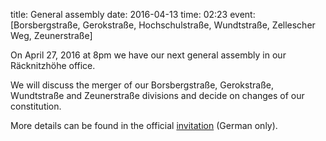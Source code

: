 title: General assembly
date: 2016-04-13
time: 02:23
event: [Borsbergstraße, Gerokstraße, Hochschulstraße, Wundtstraße, Zellescher Weg, Zeunerstraße]

On April 27, 2016 at 8pm we have our next general assembly in our Räcknitzhöhe
office.

We will discuss the merger of our Borsbergstraße, Gerokstraße, Wundtstraße
and Zeunerstraße divisions and decide on changes of our constitution.

More details can be found in the official [invitation](../documents/Einladung_Vollversammlung_2016-04-27.pdf) (German only).
